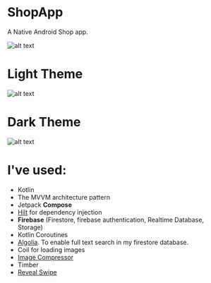 # ShopApp

A Native Android Shop app.

![alt text](https://i.imgur.com/G0apLp6.jpg)

# Light Theme

![alt text](https://i.imgur.com/hubJYyB.jpg)

# Dark Theme

![alt text](https://i.imgur.com/OvqILe9.jpg)


# I've used:
- Kotlin
- The MVVM architecture pattern
- Jetpack **Compose**
- [Hilt](https://dagger.dev/hilt/) for dependency injection
- **Firebase** (Firestore, firebase authentication, Realtime Database, Storage)
- Kotlin Coroutines
- [Algolia](https://www.algolia.com/). To enable full text search in my firestore database.
- Coil for loading images
- [Image Compressor](https://dagger.dev/hilt/)
- Timber
- [Reveal Swipe](https://github.com/ch4rl3x/RevealSwipe)
